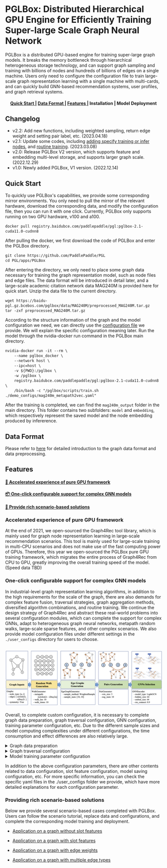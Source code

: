 # PGLBox: Distributed Hierarchical GPU Engine for Efficiently Training Super-large Scale Graph Neural Network

PGLBox is a distributed GPU-based engine for training super-large graph models. It breaks the memory bottleneck through hierarchical heterogeneous storage technology, and can support graph sampling and training with billions of nodes and hundreds of billions of edges on a single machine. Users only need to configure the configuration file to train large-scale graph representation learning with a single machine with multi-cards, and can quickly build GNN-based recommendation systems, user profiles, and graph retrieval systems.

<h4 align="center">
  <a href=#Quick Start> Quick Start </a> |
  <a href=#Data Format> Data Format </a> |
  <a href=#Features> Features </a> |
  Installation |
  Model Deployment
</h4>

## Changelog

- v2.2: Add new functions, including weighted sampling, return edge weight and setting pair label, etc. (2023.04.18)
- v2.1: Update some codes, including [adding specify training or infer nodes](./wiki/train_infer_from_file_en.md), and [routine training](./wiki/online_train_en.md). (2023.03.08)
- v2.0: Release PGLBox V2 version, which supports feature and embedding multi-level storage, and supports larger graph scale. (2022.12.29)
- v1.0: Newly added PGLBox, V1 version. (2022.12.14)

## Quick Start

To quickly use PGLBox's capabilities, we provide some corresponding mirror environments. You only need to pull the mirror of the relevant hardware, download the corresponding data, and modify the configuration file, then you can run it with one click. Currently, PGLBox only supports running on two GPU hardware, v100 and a100.

```
docker pull registry.baidubce.com/paddlepaddle/pgl:pglbox-2.1-cuda11.0-cudnn8
```

After pulling the docker, we first download the code of PGLBox and enter the PGLBox directory.

```
git clone https://github.com/PaddlePaddle/PGL
cd PGL/apps/PGLBox
```

After entering the directory, we only need to place some graph data necessary for training the graph representation model, such as node files and edge files. The data format will be introduced in detail later, and a large-scale academic citation network data MAG240M is provided here for quick start. Unzip the data file to the current directory.

```
wget https://baidu-pgl.gz.bcebos.com/pglbox/data/MAG240M/preprocessed_MAG240M.tar.gz
tar -zxf preprocessed_MAG240M.tar.gz
```

According to the structure information of the graph and the model configuration we need, we can directly use the [configuration file](./demo_configs/mag240m_metapath2vec.yaml) we provide. We will explain the specific configuration meaning later. Run the model through the nvidia-docker run command in the PGLBox main directory.

```
nvidia-docker run -it --rm \
    --name pglbox_docker \
    --network host \
    --ipc=host \
    -v ${PWD}:/pglbox \
    -w /pglbox \
    registry.baidubce.com/paddlepaddle/pgl:pglbox-2.1-cuda11.0-cudnn8 \
    /bin/bash -c "/pglbox/scripts/train.sh ./demo_configs/mag240m_metapath2vec.yaml"
```

After the training is completed, we can find the `mag240m_output` folder in the main directory. This folder contains two subfolders: `model` and `embedding`, which respectively represent the saved model and the node embedding produced by infererence.

## Data Format

Please refer to [here](./wiki/data_format_en.md) for detailed introduction to the graph data format and data preprocessing.

## Features

#### <a href=#Accelerated-experience-of-pure-GPU-framework> 🚀 Accelerated experience of pure GPU framework </a>

#### <a href=#One-click-configurable-support-for-complex-GNN-models> 📦 One-click configurable support for complex GNN models </a>

#### <a href=#Provide-rich-scenario-based-solutions> 📖 Provide rich scenario-based solutions </a>

### Accelerated experience of pure GPU framework

At the end of 2021, we open-sourced the Graph4Rec tool library, which is mainly used for graph node representation learning in large-scale recommendation scenarios. This tool is mainly used for large-scale training in multi-CPU scenarios and does not make use of the fast computing power of GPUs. Therefore, this year we open-sourced the PGLBox pure GPU training framework, which migrates the entire process of Graph4Rec from CPU to GPU, greatly improving the overall training speed of the model. (Speed data TBD)

### One-click configurable support for complex GNN models

In industrial-level graph representation learning algorithms, in addition to the high requirements for the scale of the graph, there are also demands for complex feature fusion, traversal strategies, graph aggregation methods, diversified algorithm combinations, and routine training. We continue the design strategy of Graph4Rec and abstract these real-world problems into several configuration modules, which can complete the support for complex GNNs, adapt to heterogeneous graph neural networks, metapath random walks, large-scale sparse features, and other complex scenarios. We also provide model configuration files under different settings in the `./user_configs` directory for users to choose.

<h2 align="center">
<img src="./../Graph4Rec/img/architecture.png" alt="graph4rec" width="800">
</h2>

Overall, to complete custom configuration, it is necessary to complete graph data preparation, graph traversal configuration, GNN configuration, training parameter configuration, etc. Due to the different sample sizes and model computing complexities under different configurations, the time consumption and effect differences are also relatively large.

<details><summary>Graph data preparation</summary>
Please refer to [here](./wiki/data_format_en.md) for graph data preparation. By default, PGLBox will train all nodes in the graph data and predict the embeddings of all nodes. If users only want to train a part of the nodes or predict only part of the nodes, PGLBox provides corresponding usage support, please refer to [here](./wiki/train_infer_from_file_en.md).
<br/>
</details>

<details><summary>Graph traversal configuration</summary>
<br/>
Graph traversal configuration is mainly used to control the specific parameters of the graph traversal model. Specifically as follows.
``` shell
# Metapath parameters, configure the traversal path on the graph. Here we take the MAG240M graph data as an example.
meta_path: "author2inst-inst2author;author2paper-paper2author;inst2author-author2paper-paper2author-author2inst;paper2paper-paper2author-author2paper"

# Window size of positive samples on traversal paths.
win_size: 3

# Number of negative samples corresponding to each positive sample.
neg_num: 5

# The depth of metapath traversal path.
walk_len: 24

# Each starting node repeats walk_times traversal, which can traverse all neighbors of a node as much as possible, making training more uniform.
walk_times: 10
```
</details>

<details><summary>GNN configuration</summary>
<br/>
The above graph traversal configuration is mainly for configuring the parameters of models such as metapath2vec. On this basis, if we want to train more complex GNN networks, we can set the relevant configuration items of the GNN network to adjust the model.

``` shell
# GNN model switch
sage_mode: True

# Selection of different GNN models, including LightGCN, GAT, GIN, etc. For details, please refer to the model folder of PGLBox.
sage_layer_type: "LightGCN"

# The weight ratio of node embedding itself (sage_alpha) and node embedding after GNN aggregation (1-sage_alpha).
sage_alpha: 0.9

# Number of nodes' neighbors sampled by the graph model during training.
samples: [5]

# Number of nodes' neighbors sampled by the graph model during inference.
infer_samples: [100]

# Selection of the activation layer of the GNN model.
sage_act: "relu"
```
</details>

<details><summary>Model training parameter configuration</summary>
<br/>
Apart from the aforementioned configurations, here are some relatively important configuration items listed below:

``` shell
# Model type selection, currently the default value is not changed. We will provide more options later, such as ErnieSageModel, etc.
model_type: GNNModel

# Embedding dimension.
embed_size: 64

# Sparse parameter server optimizer, currently supports `adagrad` and `shared_adam`.
sparse_type: adagrad

# Sparse parameter server learning rate.
sparse_lr: 0.05

# Loss function, currently supports hinge, sigmoid, nce.
loss_type: nce

# Whether to train the model. If you only want to perform inference, you can turn off `need_train`.
need_train: True

# Whether to perform inference. If you only want to train the model, you can turn off `need_inference`.
need_inference: True

# Number of training epochs.
epochs: 1

# Batch size of training samples.
batch_size: 80000

# Batch size of inference samples.
infer_batch_size: 80000

# Frequency of triggering SSD cache.
save_cache_frequency: 4

# How many pass datasets to cache in memory.
mem_cache_passid_num: 4

# Training mode, can be filled with WHOLE_HBM/MEM_EMBEDDING/SSD_EMBEDDING, the default is MEM_EMBEDDING.
train_storage_mode: MEM_EMBEDDING
```
</details>

In addition to the above configuration parameters, there are other contents related to data configuration, slot feature configuration, model saving configuration, etc. For more specific information, you can check the specific yaml files in the ./user_configs folder we provide, which have more detailed explanations for each configuration parameter.

### Providing rich scenario-based solutions

Below we provide several scenario-based cases completed with PGLBox. Users can follow the scenario tutorial, replace data and configurations, and complete the corresponding model training and deployment.

- [Application on a graph without slot features](./wiki/application_on_no_slot_features_en.md)

- [Application on a graph with slot features](./wiki/application_on_slot_features_en.md)

- [Application on a graph with edge weights](./wiki/application_on_edge_weight_en.md)

- [Application on a graph with multiple edge types](./wiki/application_on_multi_edge_types_en.md)
